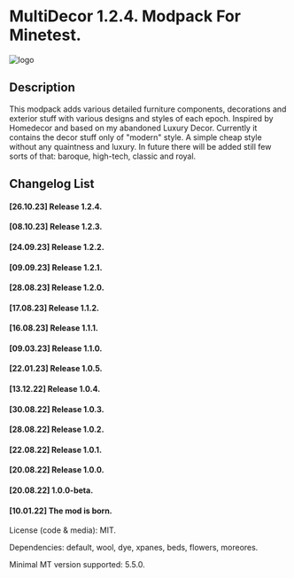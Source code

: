 # MultiDecor 1.2.4. Modpack For Minetest.
![logo](https://user-images.githubusercontent.com/25750346/185758916-9acf0ba5-5953-484f-825c-347c6ca7cddd.png)

## Description
This modpack adds various detailed furniture components, decorations and exterior stuff with various designs and styles of each epoch. Inspired by Homedecor and based on my abandoned Luxury Decor. Currently it contains the decor stuff only of "modern" style. A simple cheap style without any quaintness and luxury. In future there will be added still few sorts of that: baroque, high-tech, classic and royal.

## Changelog List
#### [26.10.23] Release 1.2.4.
#### [08.10.23] Release 1.2.3.
#### [24.09.23] Release 1.2.2.
#### [09.09.23] Release 1.2.1.
#### [28.08.23] Release 1.2.0.
#### [17.08.23] Release 1.1.2.
#### [16.08.23] Release 1.1.1.
#### [09.03.23] Release 1.1.0.
#### [22.01.23] Release 1.0.5.
#### [13.12.22] Release 1.0.4.
#### [30.08.22] Release 1.0.3.
#### [28.08.22] Release 1.0.2.
#### [22.08.22] Release 1.0.1.
#### [20.08.22] Release 1.0.0.
#### [20.08.22] 1.0.0-beta.
#### [10.01.22] The mod is born.

License (code & media): MIT.

Dependencies: default, wool, dye, xpanes, beds, flowers, moreores.

Minimal MT version supported: 5.5.0.
